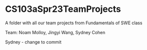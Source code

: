 # CS103aSpr23TeamProjects
A folder with all our team projects from Fundamentals of SWE class

Team: Noam Molloy, Jingyi Wang, Sydney Cohen

Sydney - change to commit
